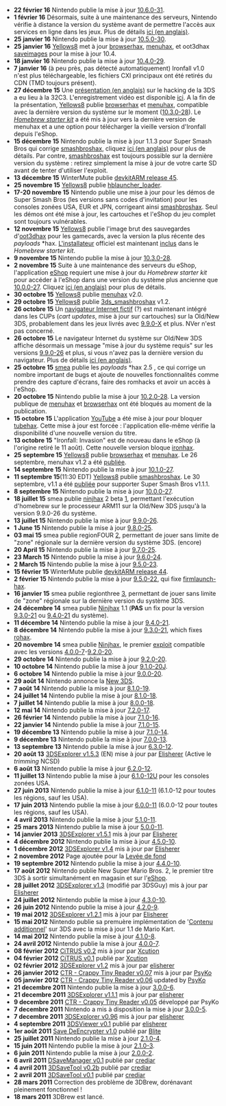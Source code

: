 - **22 février 16** Nintendo publie la mise à jour
  [10.6.0-31](10.6.0-31 "wikilink").
- **1 février 16** Désormais, suite à une maintenance des serveurs,
  Nintendo vérifie à distance la version du système avant de permettre
  l'accès aux services en ligne dans les jeux. Plus de détails [ici (en
  anglais)](10.5.0-30 "wikilink").
- **25 janvier 16** Nintendo publie la mise à jour
  [10.5.0-30](10.5.0-30 "wikilink").
- **25 janvier 16** [Yellows8](User:Yellows8 "wikilink") met à jour
  [browserhax](http://yls8.mtheall.com/3dsbrowserhax.php),
  [menuhax](https://github.com/yellows8/3ds_homemenuhax/releases), et
  oot3dhax [saveimages](https://github.com/yellows8/oot3dhax/releases)
  pour la mise à jour 10.4.
- **18 janvier 16** Nintendo publie la mise à jour
  [10.4.0-29](10.4.0-29 "wikilink").
- **7 janvier 16** (à peu près, pas détecté automatiquement) Ironfall
  v1.0 n'est plus téléchargeable, les fichiers CXI principaux ont été
  retirés du CDN (TMD toujours présent).
- **27 décembre 15** Une [présentation (en
  anglais)](https://events.ccc.de/congress/2015/Fahrplan/events/7240.html)
  sur le hacking de la 3DS a eu lieu à la 32C3. L'enregistrement vidéo
  est disponible [ici](https://www.youtube.com/watch?v=UutYOidFx3c). A
  la fin de la présentation, [Yellows8](User:Yellows8 "wikilink") publie
  [browserhax](browserhax "wikilink") et [menuhax](menuhax "wikilink"),
  compatible avec la dernière version du système sur le moment
  ([10.3.0-28](10.3.0-28 "wikilink")). Le *[Homebrew starter
  kit](https://smealum.github.io/3ds/)* a été mis à jour vers la
  dernière version de menuhax et a une option pour télécharger la
  vieille version d'Ironfall depuis l'eShop.
- **15 décembre 15** Nintendo publie la mise à jour 1.1.3 pour Super
  Smash Bros qui corrige [smashbroshax](smashbroshax "wikilink"),
  cliquez [ici (en
  anglais)](https://github.com/yellows8/3ds_smashbroshax) pour plus de
  détails. Par contre, [smashbroshax](smashbroshax "wikilink") est
  toujours possible sur la dernière version du système : retirez
  simplement la mise à jour de votre carte SD avant de tenter d'utiliser
  l'exploit.
- **13 décembre 15** WinterMute publie [devkitARM release
  45](http://devkitpro.org/viewtopic.php?f=13&t=8542).
- **25 novembre 15** [Yellows8](User:Yellows8 "wikilink") publie
  [hblauncher_loader](https://github.com/yellows8/hblauncher_loader/releases).
- **17-20 novembre 15** Nintendo publie une mise à jour pour les démos
  de Super Smash Bros (les versions sans codes d'invitation) pour les
  consoles zonées USA, EUR et JPN, corrigeant ainsi
  [smashbroshax](smashbroshax "wikilink"). Seul les démos ont été mise à
  jour, les cartouches et l'eShop du jeu complet sont toujours
  vulnérables.
- **12 novembre 15** [Yellows8](User:Yellows8 "wikilink") publie l'image
  brut des sauvegardes
  d'[oot3dhax](https://github.com/yellows8/oot3dhax/releases) pour les
  gamecards, avec la version la plus récente des *payloads* \*hax.
  [L'installateur](https://github.com/smealum/sploit_installer) officiel
  est maintenant [inclus](https://smealum.github.io/3ds/) dans le
  *Homebrew starter kit*.
- **9 novembre 15** Nintendo publie la mise à jour
  [10.3.0-28](10.3.0-28 "wikilink").
- **2 novembre 15** Suite à une maintenance des serveurs du eShop,
  l'application [eShop](eShop "wikilink") requiert une mise à jour du
  *Homebrew starter kit* pour accéder à l'eShop dans une version du
  système plus ancienne que [10.0.0-27](10.0.0-27 "wikilink"). Cliquez
  [ici (en anglais)](EShop "wikilink") pour plus de détails.
- **30 octobre 15** [Yellows8](User:Yellows8 "wikilink") publie
  [menuhax](https://github.com/yellows8/3ds_homemenuhax/releases) v2.0.
- **29 octobre 15** [Yellows8](User:Yellows8 "wikilink") publie
  [3ds_smashbroshax](https://github.com/yellows8/3ds_smashbroshax/releases)
  v1.2.
- **26 octobre 15** Un [navigateur Internet
  fictif](Internet_Browser#v9.9_dummy_web-browser "wikilink") (?) est
  maintenant intégré dans les CUPs (*cart updates*, mise à jour sur
  cartouches) sur la Old/New 3DS, probablement dans les jeux livrés avec
  [9.9.0-X](9.9.0-26 "wikilink") et plus. NVer n'est pas concerné.
- **26 octobre 15** Le navigateur Internet du système sur Old/New 3DS
  affiche désormais un message "mise à jour du système requis" sur les
  versions [9.9.0-26](9.9.0-26 "wikilink") et plus, si vous n'avez pas
  la dernière version du navigateur. Plus de détails [ici (en
  anglais)](Internet_Browser#Forced_system-update "wikilink").
- **25 octobre 15** [smea](User:Smea "wikilink") publie les *payloads*
  \*hax 2.5 , ce qui corrige un nombre important de bugs et ajoute de
  nouvelles fonctionnalités comme prendre des capture d'écrans, faire
  des romhacks et avoir un accès à l'eShop.
- **20 octobre 15** Nintendo publie la mise à jour
  [10.2.0-28](10.2.0-28 "wikilink"). La version publique de
  [menuhax](menuhax "wikilink") et [browserhax](browserhax "wikilink")
  ont été bloqués au moment de la publication.
- **15 octobre 15** L'application [YouTube](YouTube "wikilink") a été
  mise à jour pour bloquer [tubehax](tubehax "wikilink"). Cette mise à
  jour est forcée : l'application elle-même vérifie la disponibilité
  d'une nouvelle version du titre.
- **13 octobre 15** "Ironfall: Invasion" est de nouveau dans le eShop (à
  l'origine retiré le 11 août). Cette nouvelle version bloque
  [ironhax](ironhax "wikilink").
- **25 septembre 15** [Yellows8](User:Yellows8 "wikilink") publie
  [browserhax](browserhax "wikilink") et [menuhax](menuhax "wikilink").
  Le 26 septembre, menuhax v1.2 a été
  [publiée](https://github.com/yellows8/3ds_homemenuhax/releases).
- **14 septembre 15** Nintendo publie la mise à jour
  [10.1.0-27](10.1.0-27 "wikilink").
- **11 septembre 15**(11:30 EDT) [Yellows8](User:Yellows8 "wikilink")
  publie [smashbroshax](smashbroshax "wikilink"). Le 30 septembre, v1.1
  a été [publiée](https://github.com/yellows8/3ds_smashbroshax/releases)
  pour supporter Super Smash Bros v1.1.1.
- **8 septembre 15** Nintendo publie la mise à jour
  [10.0.0-27](10.0.0-27 "wikilink").
- **18 juillet 15** smea publie [ninjhax](ninjhax "wikilink") 2 beta
  [1](http://smealum.github.io/ninjhax2/), permettant l'exécution
  d'homebrew sur le processeur ARM11 sur la Old/New 3DS jusqu'à la
  version 9.9.0-26 du système.
- **13 juillet 15** Nintendo publie la mise à jour
  [9.9.0-26](9.9.0-26 "wikilink").
- **1 June 15** Nintendo publie la mise à jour
  [9.8.0-25](9.8.0-25 "wikilink").
- **03 mai 15** smea publie regionFOUR
  [2](https://github.com/smealum/regionFOUR/blob/master/README.md),
  permettant de jouer sans limite de "zone" régionale sur la dernière
  version du système 3DS. (encore)
- **20 April 15** Nintendo publie la mise à jour
  [9.7.0-25](9.7.0-25 "wikilink").
- **23 March 15** Nintendo publie la mise à jour
  [9.6.0-24](9.6.0-24 "wikilink").
- **2 March 15** Nintendo publie la mise à jour
  [9.5.0-23](9.5.0-23 "wikilink").
- **15 février 15** WinterMute publie [devkitARM release
  44](http://devkitpro.org/viewtopic.php?f=13&t=8409).
- **2 février 15** Nintendo publie la mise à jour
  [9.5.0-22](9.5.0-22 "wikilink"), qui fixe
  [firmlaunch-hax](3DS_System_Flaws "wikilink").
- **16 janvier 15** smea publie regionthree
  [3](https://github.com/smealum/regionthree/blob/master/README.md),
  permettant de jouer sans limite de "zone" régionale sur la dernière
  version du système 3DS.
- **24 décembre 14** smea publie [Ninjhax](Ninjhax "wikilink") 1.1
  (**PAS** un fix pour la version [9.3.0-21](9.3.0-21 "wikilink") ou
  [9.4.0-21](9.4.0-21 "wikilink") du système).
- **11 décembre 14** Nintendo publie la mise à jour
  [9.4.0-21](9.4.0-21 "wikilink").
- **8 décembre 14** Nintendo publie la mise à jour
  [9.3.0-21](9.3.0-21 "wikilink"), which fixes
  [rohax](3DS_System_Flaws "wikilink").
- **20 novembre 14** smea publie [Ninjhax](Ninjhax "wikilink"), le
  premier [exploit](Exploits_3DS "wikilink") compatible avec les
  versions
  [4.0.0-7](4.0.0-7 "wikilink")-[9.2.0-20](9.2.0-20 "wikilink").
- **29 octobre 14** Nintendo publie la mise à jour
  [9.2.0-20](9.2.0-20 "wikilink").
- **10 octobre 14** Nintendo publie la mise à jour
  [9.1.0-20J](9.1.0-20J "wikilink").
- **6 octobre 14** Nintendo publie la mise à jour
  [9.0.0-20](9.0.0-20 "wikilink").
- **29 août 14** Nintendo annonce la [New 3DS](New_3DS "wikilink").
- **7 août 14** Nintendo publie la mise à jour
  [8.1.0-19](8.1.0-19 "wikilink").
- **24 juillet 14** Nintendo publie la mise à jour
  [8.1.0-18](8.1.0-18 "wikilink").
- **7 juillet 14** Nintendo publie la mise à jour
  [8.0.0-18](8.0.0-18 "wikilink").
- **12 mai 14** Nintendo publie la mise à jour
  [7.2.0-17](7.2.0-17 "wikilink").
- **26 février 14** Nintendo publie la mise à jour
  [7.1.0-16](7.1.0-16 "wikilink").
- **22 janvier 14** Nintendo publie la mise à jour
  [7.1.0-15](7.1.0-15 "wikilink").
- **19 décembre 13** Nintendo publie la mise à jour
  [7.1.0-14](7.1.0-14 "wikilink").
- **9 décembre 13** Nintendo publie la mise à jour
  [7.0.0-13](7.0.0-13 "wikilink").
- **13 septembre 13** Nintendo publie la mise à jour
  [6.3.0-12](6.3.0-12 "wikilink").
- **20 août 13** [3DSExplorer v1.5.3](3DSExplorer/FR "wikilink") (EN)
  mise à jour par [Elisherer](User:Elisherer "wikilink") (Active le
  *trimming* NCSD)
- **6 août 13** Nintendo publie la mise à jour
  [6.2.0-12](6.2.0-12 "wikilink").
- **11 juillet 13** Nintendo publie la mise à jour
  [6.1.0-12U](6.1.0-12U "wikilink") pour les consoles zonées USA.
- **27 juin 2013** Nintendo publie la mise à jour
  [6.1.0-11](6.1.0-11 "wikilink") (6.1.0-12 pour toutes les régions,
  sauf les USA).
- **17 juin 2013** Nintendo publie la mise à jour
  [6.0.0-11](6.0.0-11 "wikilink") (6.0.0-12 pour toutes les régions,
  sauf les USA).
- **4 avril 2013** Nintendo publie la mise à jour
  [5.1.0-11](5.1.0-11 "wikilink").
- **25 mars 2013** Nintendo publie la mise à jour
  [5.0.0-11](5.0.0-11 "wikilink").
- **14 janvier 2013** [3DSExplorer v1.5.1](3DSExplorer/FR "wikilink")
  mis à jour par [Elisherer](User:Elisherer "wikilink")
- **4 décembre 2012** Nintendo publie la mise à jour
  [4.5.0-10](4.5.0-10 "wikilink").
- **1 décembre 2012** [3DSExplorer v1.4](3DSExplorer/FR "wikilink") mis
  à jour par [Elisherer](User:Elisherer "wikilink")
- **2 novembre 2012** Page ajoutée pour la [Levée de
  fond](Levée_de_fond "wikilink")
- **19 septembre 2012** Nintendo publie la mise à jour
  [4.4.0-10](4.4.0-10 "wikilink").
- **17 août 2012** Nintendo publie New Super Mario Bros. 2, le premier
  titre 3DS à sortir simultanément en magasin et sur
  l'[eShop](eShop "wikilink").
- **28 juillet 2012** [3DSExplorer v1.3](3DSExplorer/FR "wikilink")
  (modifié par 3DSGuy) mis à jour par
  [Elisherer](User:Elisherer "wikilink")
- **24 juillet 2012** Nintendo publie la mise à jour
  [4.3.0-10](4.3.0-10 "wikilink").
- **26 juin 2012** Nintendo publie la mise à jour
  [4.2.0-9](4.2.0-9 "wikilink").
- **19 mai 2012** [3DSExplorer v1.2.1](3DSExplorer/FR "wikilink") mis à
  jour par [Elisherer](User:Elisherer "wikilink")
- **15 mai 2012** Nintendo publie sa premuère implémentation de
  '[Contenu
  additionnel](Title_list#0004000E_-_Add-on_Content "wikilink")' sur 3DS
  avec la mise à jour 1.1 de Mario Kart.
- **14 mai 2012** Nintendo publie la mise à jour
  [4.1.0-8](4.1.0-8 "wikilink").
- **24 avril 2012** Nintendo publie la mise à jour
  [4.0.0-7](4.0.0-7 "wikilink").
- **08 février 2012** [CiTRUS v0.2](CiTRUS "wikilink") mis à jour par
  [Xcution](User:Xcution "wikilink")
- **04 février 2012** [CiTRUS v0.1](CiTRUS "wikilink") publié par
  [Xcution](User:Xcution "wikilink")
- **02 février 2012** [3DSExplorer v1.2](3DSExplorer/FR "wikilink") mis
  à jour par [elisherer](User:Elisherer "wikilink")
- **26 janvier 2012** [CTR - Crappy Tiny Reader
  v0.07](Crappy_Tiny_Reader "wikilink") mis à jour par
  [PsyKo](User:PsyKopaT "wikilink")
- **05 janvier 2012** [CTR - Crappy Tiny Reader
  v0.06](Crappy_Tiny_Reader "wikilink") updated by
  [PsyKo](User:PsyKopaT "wikilink")
- **21 decembre 2011** Nintendo publie la mise à jour
  [3.0.0-6](3.0.0-6 "wikilink").
- **21 decembre 2011** [3DSExplorer v1.1.1](3DSExplorer/FR "wikilink")
  mis à jour par [elisherer](User:Elisherer "wikilink")
- **9 decembre 2011** [CTR - Crappy Tiny Reader
  v0.05](Crappy_Tiny_Reader/FR "wikilink") développé par PsyKo
- **7 decembre 2011** Nintendo a mis à disposition la mise à jour
  [3.0.0-5](3.0.0-5 "wikilink").
- **7 decembre 2011** [3DSExplorer v0.96](3DSExplorer/FR "wikilink") mis
  à jour par [elisherer](User:Elisherer "wikilink")
- **4 septembre 2011** [3DSViewer v0.1](3DSViewer "wikilink") publié par
  [elisherer](User:Elisherer "wikilink")
- **1er août 2011** [Save DeEncrypter
  v1.0](3DS_Save_DeEncrypter3DS "wikilink") publié par
  [Blite](User:Blite "wikilink")
- **25 juillet 2011** Nintendo publie la mise à jour
  [2.1.0-4](2.1.0-4 "wikilink").
- **15 juin 2011** Nintendo publie la mise à jour
  [2.1.0-3](2.1.0-3 "wikilink").
- **6 juin 2011** Nintendo publie la mise à jour
  [2.0.0-2](2.0.0-2 "wikilink").
- **6 avril 2011** [DSaveManager v0.1](DSaveManager "wikilink") publié
  par [crediar](User:Crediar "wikilink")
- **4 avril 2011** [3DSaveTool v0.2b](3DSaveTool "wikilink") publié par
  [crediar](User:Crediar "wikilink")
- **2 avril 2011** [3DSaveTool v0.1](3DSaveTool "wikilink") publié par
  [crediar](User:Crediar "wikilink")
- **28 mars 2011** Correction des problème de 3DBrew, dorénavant
  pleinement fonctionnel !
- **18 mars 2011** 3DBrew est lancé.